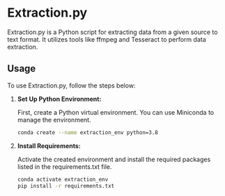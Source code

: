 # Extraction.py

Extraction.py is a Python script for extracting data from a given source to text format. It utilizes tools like ffmpeg and Tesseract to perform data extraction.

## Usage

To use Extraction.py, follow the steps below:

1. **Set Up Python Environment:**

   First, create a Python virtual environment. You can use Miniconda to manage the environment.

   ```bash
   conda create --name extraction_env python=3.8

2. **Install Requirements:**

    Activate the created environment and install the required packages listed in the requirements.txt file.

    ```bash
    conda activate extraction_env
    pip install -r requirements.txt
